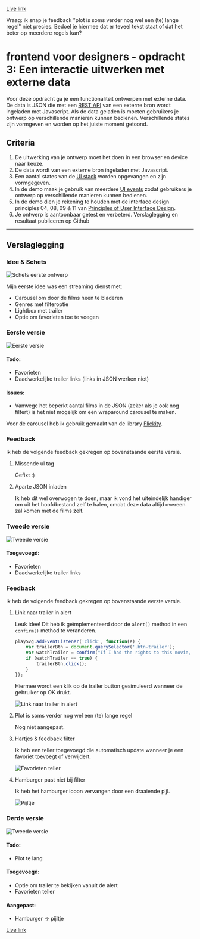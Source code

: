 [Live link](https://mhhuijsmans.github.io/frontend-voor-designers-1920/opdracht3/)

Vraag: ik snap je feedback "plot is soms verder nog wel een (te) lange regel" niet precies. Bedoel je hiermee dat er teveel tekst staat of dat het beter op meerdere regels kan?

# frontend voor designers - opdracht 3: Een interactie uitwerken met externe data

Voor deze opdracht ga je een functionaliteit ontwerpen met externe data. De data is JSON die met een [REST API](https://developer.mozilla.org/en-US/docs/Glossary/REST) van een externe bron wordt ingeladen met Javascript.  Als de data geladen is moeten gebruikers je ontwerp op verschillende manieren kunnen bedienen. Verschillende states zijn vormgeven en worden op het juiste moment getoond.

## Criteria
1. De uitwerking van je ontwerp moet het doen in een browser en device naar keuze.
2. De data wordt van een externe bron ingeladen met Javascript.
3. Een aantal states van de [UI stack](https://www.scotthurff.com/posts/why-your-user-interface-is-awkward-youre-ignoring-the-ui-stack/) worden opgevangen en zijn vormgegeven.
4. In de demo maak je gebruik van meerdere [UI events](https://developer.mozilla.org/en-US/docs/Web/API/UIEvent) zodat gebruikers je ontwerp op verschillende manieren kunnen bedienen.
5. In de demo dien je rekening te houden met de interface design principles 04, 08, 09 & 11 van [Principles of User Interface Design](http://bokardo.com/principles-of-user-interface-design/).
6. Je ontwerp is aantoonbaar getest en verbeterd. Verslaglegging en resultaat publiceren op Github

***

## Verslaglegging

### Idee & Schets
![Schets eerste ontwerp](https://github.com/mhhuijsmans/frontend-voor-designers-1920/raw/master/opdracht3/doc/schets.jpg)

Mijn eerste idee was een streaming dienst met: 

- Carousel om door de films heen te bladeren
- Genres met filteroptie
- Lightbox met trailer
- Optie om favorieten toe te voegen

### Eerste versie
![Eerste versie](https://github.com/mhhuijsmans/frontend-voor-designers-1920/raw/master/opdracht3/doc/v1.jpg)

#### Todo:
- Favorieten
- Daadwerkelijke trailer links (links in JSON werken niet)

#### Issues:
- Vanwege het beperkt aantal films in de JSON (zeker als je ook nog filtert) is het niet mogelijk om een wraparound carousel te maken. 

Voor de carousel heb ik gebruik gemaakt van de library [Flickity](https://github.com/metafizzy/flickity).

### Feedback
Ik heb de volgende feedback gekregen op bovenstaande eerste versie.
1. Missende ul tag

    Gefixt :)

2. Aparte JSON inladen

    Ik heb dit wel overwogen te doen, maar ik vond het uiteindelijk handiger om uit het hoofdbestand zelf te halen, omdat deze data altijd overeen zal komen met de films zelf.
    
### Tweede versie
![Tweede versie](https://github.com/mhhuijsmans/frontend-voor-designers-1920/raw/master/opdracht3/doc/v2.jpg)

#### Toegevoegd:
- Favorieten
- Daadwerkelijke trailer links

### Feedback
Ik heb de volgende feedback gekregen op bovenstaande eerste versie.
1. Link naar trailer in alert

    Leuk idee! Dit heb ik geïmplementeerd door de `alert()` method in een `confirm()` method te veranderen.
    ```javascript
    playSvg.addEventListener('click', function(e) {
		var trailerBtn = document.querySelector('.btn-trailer');
		var watchTrailer = confirm("If I had the rights to this movie, I would play it for you... You can watch the trailer though!\nPress OK to watch the trailer, or cancel to return.");
		if (watchTrailer == true) {
			trailerBtn.click();
		}
	});
	```

	Hiermee wordt een klik op de trailer button gesimuleerd wanneer de gebruiker op OK drukt.

	![Link naar trailer in alert](https://github.com/mhhuijsmans/frontend-voor-designers-1920/raw/master/opdracht3/doc/favorites.jpg)

2. Plot is soms verder nog wel een (te) lange regel

    Nog niet aangepast.

3. Hartjes & feedback filter

    Ik heb een teller toegevoegd die automatisch update wanneer je een favoriet toevoegt of verwijdert.

    ![Favorieten teller](https://github.com/mhhuijsmans/frontend-voor-designers-1920/raw/master/opdracht3/doc/favorites.jpg)

4. Hamburger past niet bij filter

    Ik heb het hamburger icoon vervangen door een draaiende pijl.

    ![Pijltje](https://github.com/mhhuijsmans/frontend-voor-designers-1920/raw/master/opdracht3/doc/arrow.jpg)
    
### Derde versie
![Tweede versie](https://github.com/mhhuijsmans/frontend-voor-designers-1920/raw/master/opdracht3/doc/v3.jpg)

#### Todo:
- Plot te lang

#### Toegevoegd:
- Optie om trailer te bekijken vanuit de alert
- Favorieten teller

#### Aangepast:
- Hamburger -> pijltje

[Live link](https://mhhuijsmans.github.io/frontend-voor-designers-1920/opdracht3/)